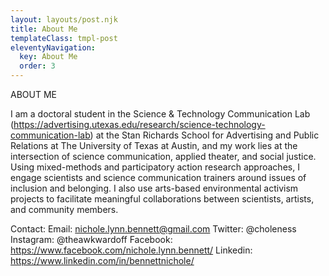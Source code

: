 ```yaml
---
layout: layouts/post.njk
title: About Me
templateClass: tmpl-post
eleventyNavigation:
  key: About Me
  order: 3
---
```


ABOUT ME

I am a doctoral student in the Science & Technology Communication Lab (https://advertising.utexas.edu/research/science-technology-communication-lab) at the Stan Richards School for Advertising and Public Relations at The University of Texas at Austin, and my work lies at the intersection of science communication, applied theater, and social justice. Using mixed-methods and participatory action research approaches, I engage scientists and science communication trainers around issues of inclusion and belonging. I also use arts-based environmental activism projects to facilitate meaningful collaborations between scientists, artists, and community members.   

Contact:
Email: nichole.lynn.bennett@gmail.com
Twitter: @choleness
Instagram: @theawkwardoff
Facebook: https://www.facebook.com/nichole.lynn.bennett/ 
Linkedin: https://www.linkedin.com/in/bennettnichole/ 
